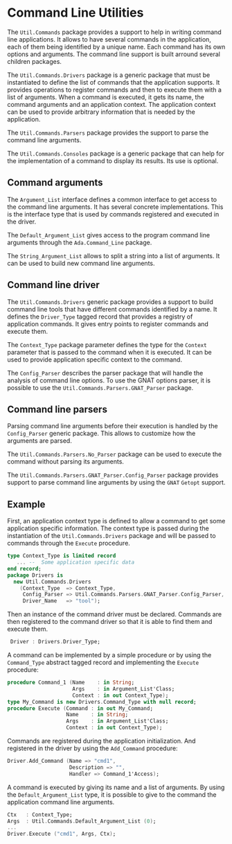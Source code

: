 # Command Line Utilities
The `Util.Commands` package provides a support to help in writing command line
applications.  It allows to have several commands in the application, each of them
being identified by a unique name.  Each command has its own options and arguments.
The command line support is built arround several children packages.

The `Util.Commands.Drivers` package is a generic package that must be instantiated
to define the list of commands that the application supports.  It provides operations
to register commands and then to execute them with a list of arguments.  When a
command is executed, it gets its name, the command arguments and an application
context.  The application context can be used to provide arbitrary information that
is needed by the application.

The `Util.Commands.Parsers` package provides the support to parse the command
line arguments.

The `Util.Commands.Consoles` package is a generic package that can help for the
implementation of a command to display its results.  Its use is optional.

## Command arguments
The `Argument_List` interface defines a common interface to get access to the command
line arguments.  It has several concrete implementations.  This is the interface type
that is used by commands registered and executed in the driver.

The `Default_Argument_List` gives access to the program command line arguments through
the `Ada.Command_Line` package.

The `String_Argument_List` allows to split a string into a list of arguments.  It can
be used to build new command line arguments.

## Command line driver
The `Util.Commands.Drivers` generic package provides a support to build command line
tools that have different commands identified by a name.  It defines the `Driver_Type`
tagged record that provides a registry of application commands.  It gives entry points
to register commands and execute them.

The `Context_Type` package parameter defines the type for the `Context` parameter
that is passed to the command when it is executed.  It can be used to provide
application specific context to the command.

The `Config_Parser` describes the parser package that will handle the analysis of
command line options.  To use the GNAT options parser, it is possible to use the
`Util.Commands.Parsers.GNAT_Parser` package.
## Command line parsers
Parsing command line arguments before their execution is handled by the
`Config_Parser` generic package.  This allows to customize how the arguments are
parsed.

The `Util.Commands.Parsers.No_Parser` package can be used to execute the command
without parsing its arguments.

The `Util.Commands.Parsers.GNAT_Parser.Config_Parser` package provides support to
parse command line arguments by using the `GNAT` `Getopt` support.

## Example
First, an application context type is defined to allow a command to get some application
specific information.  The context type is passed during the instantiation of the
`Util.Commands.Drivers` package and will be passed to commands through the `Execute`
procedure.

```Ada
type Context_Type is limited record
   ... --  Some application specific data
end record;
package Drivers is
  new Util.Commands.Drivers
    (Context_Type  => Context_Type,
     Config_Parser => Util.Commands.Parsers.GNAT_Parser.Config_Parser,
     Driver_Name   => "tool");

```

Then an instance of the command driver must be declared.  Commands are then registered
to the command driver so that it is able to find them and execute them.

```Ada
 Driver : Drivers.Driver_Type;
```

A command can be implemented by a simple procedure or by using the `Command_Type`
abstract tagged record and implementing the `Execute` procedure:

```Ada
procedure Command_1 (Name    : in String;
                     Args    : in Argument_List'Class;
                     Context : in out Context_Type);
type My_Command is new Drivers.Command_Type with null record;
procedure Execute (Command : in out My_Command;
                   Name    : in String;
                   Args    : in Argument_List'Class;
                   Context : in out Context_Type);

```

Commands are registered during the application initialization.
And registered in the driver by using the `Add_Command` procedure:

```Ada
Driver.Add_Command (Name => "cmd1",
                    Description => "",
                    Handler => Command_1'Access);
```

A command is executed by giving its name and a list of arguments.  By using the
`Default_Argument_List` type, it is possible to give to the command the application
command line arguments.

```Ada
Ctx   : Context_Type;
Args  : Util.Commands.Default_Argument_List (0);
...
Driver.Execute ("cmd1", Args, Ctx);
```

